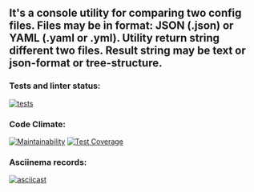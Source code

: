 It's a console utility for comparing two config files. Files may be in format: JSON (.json) or YAML (.yaml or .yml).
Utility return string different two files. Result string may be text or json-format or tree-structure.
---
### Tests and linter status:
[![tests](https://github.com/Morozov33/python-project-lvl2/actions/workflows/tests.yml/badge.svg)](https://github.com/Morozov33/python-project-lvl2/actions/workflows/tests.yml)  

### Code Climate:
[![Maintainability](https://api.codeclimate.com/v1/badges/a8ea31a2a7c899671b10/maintainability)](https://codeclimate.com/github/Morozov33/python-project-lvl2/maintainability)
[![Test Coverage](https://api.codeclimate.com/v1/badges/a8ea31a2a7c899671b10/test_coverage)](https://codeclimate.com/github/Morozov33/python-project-lvl2/test_coverage)  

### Asciinema records:
[![asciicast](https://asciinema.org/a/Pd5woLcXVvGtudMF0VcQEpRNR.svg)](https://asciinema.org/a/Pd5woLcXVvGtudMF0VcQEpRNR)
